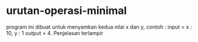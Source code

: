 # urutan-operasi-minimal
program ini dibuat untuk menyamkan kedua nilai x dan y, contoh : input = x : 10, y : 1 output = 4. Penjelasan terlampir

